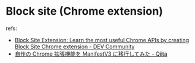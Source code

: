 # Block site (Chrome extension)

refs:

- [Block Site Extension: Learn the most useful Chrome APIs by creating Block Site Chrome extension - DEV Community](https://dev.to/penge/learn-the-most-useful-chrome-apis-by-creating-block-site-chrome-extension-2de8)
- [自作の Chrome 拡張機能を ManifestV3 に移行してみた - Qiita](https://qiita.com/TiggeZaki/items/bb35afe43c347d38dc4e)
